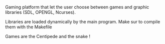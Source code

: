 Gaming platform that let the user choose between games and graphic libraries (SDL, OPENGL, Ncurses).

Libraries are loaded dynamically by the main program. Make sur to compile them with the Makefile

Games are the Centipede and the snake !
